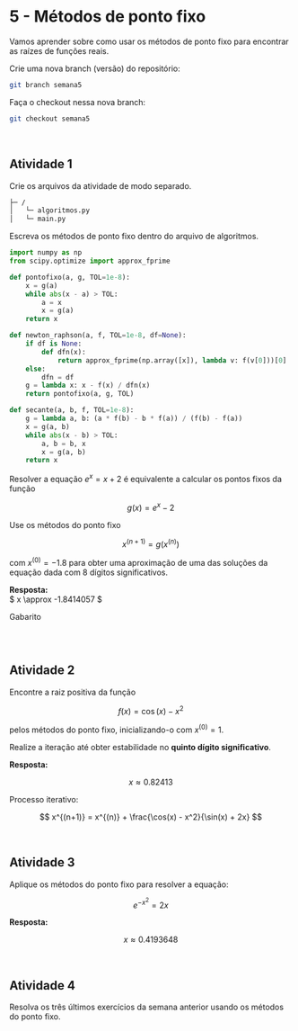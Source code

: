 # 5 - Métodos de ponto fixo
Vamos aprender sobre como usar os métodos de ponto fixo para encontrar as raízes de funções reais.

Crie uma nova branch (versão) do repositório:

```bash
git branch semana5
```

Faça o checkout nessa nova branch:

```bash
git checkout semana5
```

<br/>

## Atividade 1
Crie os arquivos da atividade de modo separado.

```txt
├─ /
│   └─ algoritmos.py
│   └─ main.py
```

Escreva os métodos de ponto fixo dentro do arquivo de algoritmos.

```python
import numpy as np
from scipy.optimize import approx_fprime

def pontofixo(a, g, TOL=1e-8):
    x = g(a)
    while abs(x - a) > TOL:
        a = x
        x = g(a)
    return x

def newton_raphson(a, f, TOL=1e-8, df=None):
    if df is None:
        def dfn(x):
            return approx_fprime(np.array([x]), lambda v: f(v[0]))[0]
    else:
        dfn = df
    g = lambda x: x - f(x) / dfn(x)
    return pontofixo(a, g, TOL)

def secante(a, b, f, TOL=1e-8):
    g = lambda a, b: (a * f(b) - b * f(a)) / (f(b) - f(a))
    x = g(a, b)
    while abs(x - b) > TOL:
        a, b = b, x
        x = g(a, b)
    return x
```

Resolver a equação $e^x = x + 2$ é equivalente a calcular os pontos fixos da função  

$$
g(x) = e^x - 2
$$

Use os métodos do ponto fixo  

$$
x^{(n+1)} = g(x^{(n)})
$$

com $x^{(0)} = -1.8$ para obter uma aproximação de uma das soluções da equação dada com 8 dígitos significativos.  

**Resposta:**  
$
x \approx -1.8414057
$

Gabarito
```python

```

<br/>

## Atividade 2
Encontre a raiz positiva da função  

$$
f(x) = \cos(x) - x^2
$$  

pelos métodos do ponto fixo, inicializando-o com $x^{(0)} = 1$.  

Realize a iteração até obter estabilidade no **quinto dígito significativo**.  

**Resposta:**

$$
x \approx 0.82413 
$$

Processo iterativo:  

$$
x^{(n+1)} = x^{(n)} + \frac{\cos(x) - x^2}{\sin(x) + 2x}
$$

<br/>

## Atividade 3
Aplique os métodos do ponto fixo para resolver a equação:

$$
e^{-x^2} = 2x
$$

**Resposta:**

$$
x \approx 0.4193648
$$

<br/>

## Atividade 4
Resolva os três últimos exercícios da semana anterior usando os métodos do ponto fixo.